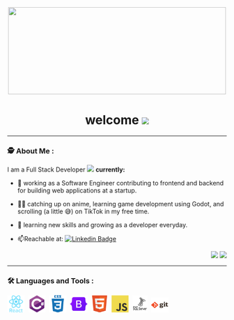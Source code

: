 

<!--
**jadaluiz/jadaluiz** is a ✨ _special_ ✨ repository because its `README.md` (this file) appears on your GitHub profile. -->

<div align="center">
  <img src="https://media.giphy.com/media/1GEATImIxEXVR79Dhk/giphy.gif" width="500" height="200"/>
  <h1>
  welcome
  <img src="https://media.giphy.com/media/hvRJCLFzcasrR4ia7z/giphy.gif" width="30px"/>
</h1>
</div>



---
### :detective: About Me :
I am a Full Stack Developer <img src="https://media.giphy.com/media/WUlplcMpOCEmTGBtBW/giphy.gif" width="30"> <b>currently:</b> 


 - :telescope: working as a Software Engineer contributing to frontend and backend for building web applications at a startup.

 - :woman_technologist: catching up on anime, learning game development using Godot, and scrolling (a little :sweat_smile:) on TikTok in my free time. 
 
 
 - :seedling:  learning new skills and growing as a developer everyday.
 
 
 - :mailbox:Reachable at: [![Linkedin Badge](https://img.shields.io/badge/-LinkedIn-blue?style=flat&logo=Linkedin&logoColor=white)](https://www.linkedin.com/in/jadaclopton/)
<div align="right" >
  <img src="https://media.giphy.com/media/KcMpL8GebR6ygaSRwx/giphy.gif" width="15%" /> <img src="https://media.giphy.com/media/FvTiU4YpDE4fs5NulS/giphy.gif" width="15%" />
</div>


---

### :hammer_and_wrench: Languages and Tools :

<div>
  <img src="https://github.com/devicons/devicon/blob/master/icons/react/react-original-wordmark.svg" title="React" alt="React" width="40" height="40"/>&nbsp;
    <img src="https://github.com/devicons/devicon/blob/master/icons/csharp/csharp-original.svg" title="Csharp" alt="Csharp" width="40" height="40"/>&nbsp;
  <img src="https://github.com/devicons/devicon/blob/master/icons/css3/css3-plain-wordmark.svg"  title="CSS3" alt="CSS" width="40" height="40"/>&nbsp;
  <img src="https://github.com/devicons/devicon/blob/master/icons/bootstrap/bootstrap-original.svg"  title="Bootstrap" alt="Bootstrap" width="40" height="40"/>&nbsp;
  <img src="https://github.com/devicons/devicon/blob/master/icons/html5/html5-original.svg" title="HTML5" alt="HTML" width="40" height="40"/>&nbsp;
  <img src="https://github.com/devicons/devicon/blob/master/icons/javascript/javascript-original.svg" title="JavaScript" alt="JavaScript" width="40" height="40"/>&nbsp;
  <img src="https://github.com/devicons/devicon/blob/master/icons/microsoftsqlserver/microsoftsqlserver-plain-wordmark.svg" title="MsSQL"  alt="MsSQL" width="35" height="40"/>&nbsp;
  <img src="https://github.com/devicons/devicon/blob/master/icons/git/git-original-wordmark.svg" title="Git" **alt="Git" width="40" height="35"/>
</div>



<!-- ### :fire: My Stats :
[![GitHub Streak](https://github-readme-streak-stats.herokuapp.com?user=jadaluiz)](https://git.io/streak-stats) -->
